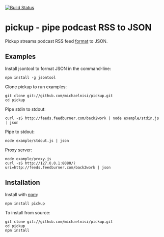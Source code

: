 [![Build Status](https://secure.travis-ci.org/michaelnisi/pickup.png)](http://travis-ci.org/michaelnisi/pickup)

# pickup - pipe podcast RSS to JSON

Pickup streams podcast RSS feed [format](http://www.apple.com/itunes/podcasts/specs.html) to JSON.

## Examples
    
Install jsontool to format JSON in the command-line:

    npm install -g jsontool
    
Clone pickup to run examples:
    
    git clone git://github.com/michaelnisi/pickup.git
    cd pickup
  
Pipe stdin to stdout:
  
    curl -sS http://feeds.feedburner.com/back2work | node example/stdin.js | json


Pipe to stdout:
    
    node example/stdout.js | json

Proxy server:
    
    node example/proxy.js
    curl -sS http://127.0.0.1:8080/?uri=http://feeds.feedburner.com/back2work | json

## Installation

Install with [npm](http://npmjs.org/):

    npm install pickup

To install from source:

    git clone git://github.com/michaelnisi/pickup.git 
    cd pickup
    npm install
